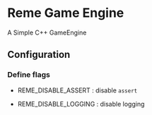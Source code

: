 # Reme Game Engine

A Simple C++ GameEngine

## Configuration

### Define flags

- REME_DISABLE_ASSERT : disable `assert`

- REME_DISABLE_LOGGING : disable logging

